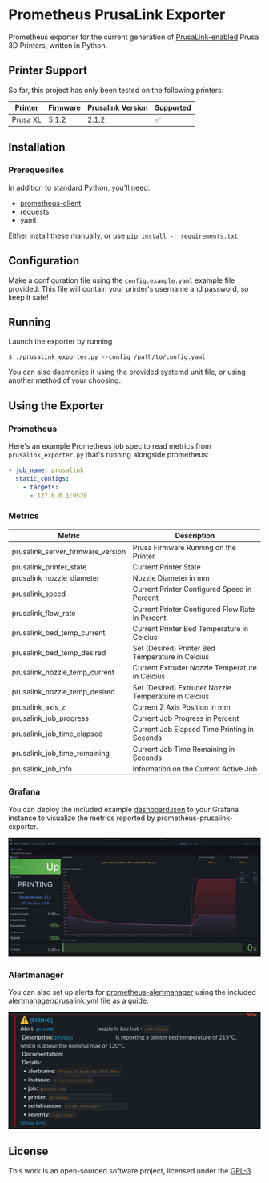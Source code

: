# Prometheus PrusaLink Exporter

Prometheus exporter for the current generation of [PrusaLink-enabled](https://github.com/prusa3d/Prusa-Link-Web) Prusa 3D Printers, written in Python.

## Printer Support

So far, this project has only been tested on the following printers:

| Printer                                                        | Firmware | Prusalink Version | Supported          |
|----------------------------------------------------------------|----------|-------------------|--------------------|
| [Prusa XL](https://www.prusa3d.com/product/original-prusa-xl/) | 5.1.2    | 2.1.2             | :white_check_mark: |

## Installation

### Prerequesites

In addition to standard Python, you'll need:

- [prometheus-client](https://github.com/prometheus/client_python)
- requests
- yaml

Either install these manually, or use `pip install -r requirements.txt`

## Configuration

Make a configuration file using the `config.example.yaml` example file provided. This file will contain your printer's username and password, so keep it safe!

## Running

Launch the exporter by running

```shell
$ ./prusalink_exporter.py --config /path/to/config.yaml
```

You can also daemonize it using the provided systemd unit file, or using another method of your choosing.

## Using the Exporter

### Prometheus

Here's an example Prometheus job spec to read metrics from `prusalink_exporter.py` that's running alongside prometheus:

```YAML
- job_name: prusalink
  static_configs:
    - targets:
      - 127.0.0.1:9528
```

### Metrics

| Metric                            | Description                                          |
|-----------------------------------|------------------------------------------------------|
| prusalink_server_firmware_version | Prusa Firmware Running on the Printer                |
| prusalink_printer_state           | Current Printer State                                |
| prusalink_nozzle_diameter         | Nozzle Diameter in mm                                |
| prusalink_speed                   | Current Printer Configured Speed in Percent          |
| prusalink_flow_rate               | Current Printer Configured Flow Rate in Percent      |
| prusalink_bed_temp_current        | Current Printer Bed Temperature in Celcius           |
| prusalink_bed_temp_desired        | Set (Desired) Printer Bed Temperature in Celcius     |
| prusalink_nozzle_temp_current     | Current Extruder Nozzle Temperature in Celcius       |
| prusalink_nozzle_temp_desired     | Set (Desired) Extruder Nozzle Temperature in Celcius |
| prusalink_axis_z                  | Current Z Axis Position in mm                        |
| prusalink_job_progress            | Current Job Progress in Percent                      |
| prusalink_job_time_elapsed        | Current Job Elapsed Time Printing in Seconds         |
| prusalink_job_time_remaining      | Current Job Time Remaining in Seconds                |
| prusalink_job_info                | Information on the Current Active Job                |

### Grafana

You can deploy the included example [dashboard.json](dashboard.json) to your Grafana instance to visualize the metrics reported by prometheus-prusalink-exporter.

![Example Grafana Dashboard](.github/images/grafana-screenshot.png)

### Alertmanager

You can also set up alerts for [prometheus-alertmanager](https://github.com/prometheus/alertmanager) using the included [alertmanager/prusalink.yml](alertmanager/prusalink.yml) file as a guide.

![Example Alertmanager Alert](.github/images/alertmanager-screenshot.png)

## License

This work is an open-sourced software project, licensed under the [GPL-3](LICENSE)
